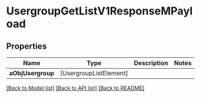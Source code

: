 # UsergroupGetListV1ResponseMPayload

## Properties
Name | Type | Description | Notes
------------ | ------------- | ------------- | -------------
**aObjUsergroup** | [UsergroupListElement] |  | 

[[Back to Model list]](../README.md#documentation-for-models) [[Back to API list]](../README.md#documentation-for-api-endpoints) [[Back to README]](../README.md)


